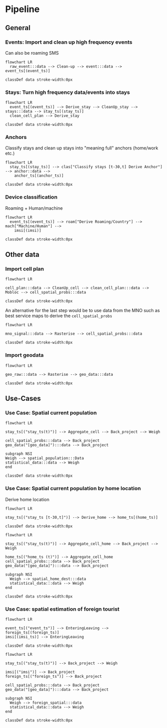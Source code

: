 # Pipeline

## General

### Events: Import and clean up high frequency events

Can also be roaming SMS

```mermaid
flowchart LR
  raw_event:::data --> Clean-up --> event:::data --> event_ts[(event_ts)]

classDef data stroke-width:0px
```

### Stays: Turn high frequency data/events into stays


```mermaid
flowchart LR
  event_ts[(event_ts)] --> Derive_stay --> CleanUp_stay --> stays:::data --> stay_ts[(stay_ts)]
  clean_cell_plan --> Derive_stay

classDef data stroke-width:0px
```

### Anchors

Classify stays and clean up stays into "meaning full" anchors (home/work etc.)

```mermaid
flowchart LR
  stay_ts[(stay_ts)] --> clas["Classify stays [t-30,t] Derive Anchor"] --> anchor::data --> 
    anchor_ts[(anchor_ts)]

classDef data stroke-width:0px
```


### Device classification
Roaming + Human/machine

```mermaid
flowchart LR
  event_ts[(event_ts)] --> roam["Derive Roaming/Country"] --> mach["Machine/Human"] --> 
    imsi[(imsi)]

classDef data stroke-width:0px
```

## Other data

### Import cell plan

```mermaid
flowchart LR

cell_plan:::data --> CleanUp_cell --> clean_cell_plan:::data --> Mobloc --> cell_spatial_probs:::data

classDef data stroke-width:0px
```
An alternative for the last step would be to use data from the MNO such as best service maps to derive the `cell_spatial_probs`
```mermaid
flowchart LR

mno_signal:::data --> Rasterise --> cell_spatial_probs:::data

classDef data stroke-width:0px
```

### Import geodata

```mermaid
flowchart LR

geo_raw:::data --> Rasterise --> geo_data:::data

classDef data stroke-width:0px
```


## Use-Cases


### Use Case: Spatial current population

```mermaid
flowchart LR

stay_ts[("stay_ts(t)")] --> Aggregate_cell --> Back_project --> Weigh 

cell_spatial_probs:::data --> Back_project
geo_data("[geo_data]"):::data --> Back_project

subgraph NSI
Weigh --> spatial_population:::Data
statistical_data:::data --> Weigh
end

classDef data stroke-width:0px
```


### Use Case: Spatial current population by home location

Derive home location
```mermaid
flowchart LR

stay_ts[("stay_ts [t-30,t]")] --> Derive_home --> home_ts[(home_ts)]

classDef data stroke-width:0px
```

```mermaid
flowchart LR

stay_ts[("stay_ts(t)")] --> Aggregate_cell_home --> Back_project --> Weigh 

home_ts[("home_ts (t)")] --> Aggregate_cell_home
cell_spatial_probs:::data --> Back_project
geo_data("[geo_data]"):::data --> Back_project

subgraph NSI
  Weigh --> spatial_home_dest:::data
  statistical_data:::data --> Weigh
end

classDef data stroke-width:0px
```


### Use Case: spatial estimation of foreign tourist

```mermaid
flowchart LR

event_ts[("event_ts")] --> EnteringLeaving --> foreign_ts[(foreign_ts)]
imsi[(imsi_ts)] --> EnteringLeaving

classDef data stroke-width:0px
```

```mermaid
flowchart LR

stay_ts[("stay_ts(t)")] --> Back_project --> Weigh 

imsi[("imsi")] --> Back_project
foreign_ts[("foreign_ts")] --> Back_project

cell_spatial_probs:::data --> Back_project
geo_data("[geo_data]"):::data --> Back_project

subgraph NSI
  Weigh --> foreign_spatial:::data
  statistical_data:::data --> Weigh
end

classDef data stroke-width:0px
```





